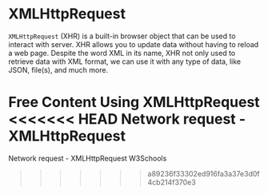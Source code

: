 # XMLHttpRequest

`XMLHttpRequest` (XHR) is a built-in browser object that can be used to interact with server. XHR allows you to update data without having to reload a web page. Despite the word XML in its name, XHR not only used to retrieve data with XML format, we can use it with any type of data, like JSON, file(s), and much more.

<ResourceGroupTitle>Free Content</ResourceGroupTitle>
<BadgeLink colorScheme='yellow' badgeText='Read' href='https://developer.mozilla.org/en-US/docs/Web/API/XMLHttpRequest/Using_XMLHttpRequest'>Using XMLHttpRequest</BadgeLink>
<<<<<<< HEAD
<BadgeLink colorScheme='green' badgeText='Course' href='https://javascript.info/xmlhttprequest'>Network request - XMLHttpRequest</BadgeLink>
=======
<BadgeLink colorScheme='green' badgeText='Course' href='https://javascript.info/xmlhttprequest'>Network request - XMLHttpRequest</BadgeLink>
<BadgeLink colorScheme='yellow' badgeText='Read' href='https://www.w3schools.com/xml/xml_http.asp'>W3Schools</BadgeLink>
>>>>>>> a89236f33302ed916fa3a37e3d0f4cb214f370e3
